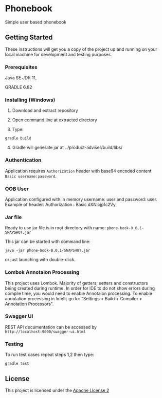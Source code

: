 # Phonebook
Simple user based phonebook

## Getting Started

These instructions will get you a copy of the project up and running on your local machine for development and testing purposes.

### Prerequisites

Java SE JDK 11,

GRADLE 6.82

### Installing (Windows)

1. Download and extract repository

2. Open command line at extracted directory

3. Type:
```
gradle build
```
4. Gradle will generate jar at ../product-adviser/build/libs/

### Authentication
Application requires `Authorization` header with base64 encoded content `Basic username:password`.

### OOB User

Application configured with in memory username: user and password: user.
Example of header: Authorization : Basic dXNlcjp1c2Vy

### Jar file

Ready to use jar file is in root directory with name: ```phone-book-0.0.1-SNAPSHOT.jar```

This jar can be started with command line:
```
java -jar phone-book-0.0.1-SNAPSHOT.jar
```
or just launching with double-click.

### Lombok Annotaion Processing

This project uses Lombok. Majority of getters, setters and constructors being created during runtime. In order for IDE to do not show errors during compile time, you would need to enable Annotaion processing. To enable annotation processing in Intellij go to: "Settings > Build > Compiler > Annotation Processors".

### Swagger UI

REST API documentation can be accessed by `http://localhost:9000/swagger-ui.html`

### Testing

To run test cases repeat steps 1,2 then type:
```
gradle test
```
## License

This project is licensed under the [Apache License 2](https://www.apache.org/licenses/LICENSE-2.0)
